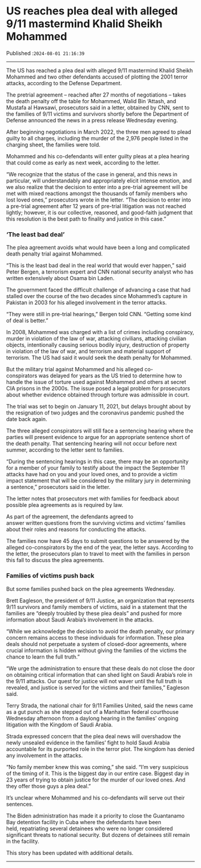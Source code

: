 # US reaches plea deal with alleged 9/11 mastermind Khalid Sheikh Mohammed

Published :`2024-08-01 21:16:39`

---

The US has reached a plea deal with alleged 9/11 mastermind Khalid Sheikh Mohammed and two other defendants accused of plotting the 2001 terror attacks, according to the Defense Department.

The pretrial agreement – reached after 27 months of negotiations – takes the death penalty off the table for Mohammed, Walid Bin ‘Attash, and Mustafa al Hawsawi, prosecutors said in a letter, obtained by CNN, sent to the families of 9/11 victims and survivors shortly before the Department of Defense announced the news in a press release Wednesday evening.

After beginning negotiations in March 2022, the three men agreed to plead guilty to all charges, including the murder of the 2,976 people listed in the charging sheet, the families were told.

Mohammed and his co-defendants will enter guilty pleas at a plea hearing that could come as early as next week, according to the letter.

“We recognize that the status of the case in general, and this news in particular, will understandably and appropriately elicit intense emotion, and we also realize that the decision to enter into a pre-trial agreement will be met with mixed reactions amongst the thousands of family members who lost loved ones,” prosecutors wrote in the letter. “The decision to enter into a pre-trial agreement after 12 years of pre-trial litigation was not reached lightly; however, it is our collective, reasoned, and good-faith judgment that this resolution is the best path to finality and justice in this case.”

### ‘The least bad deal’

The plea agreement avoids what would have been a long and complicated death penalty trial against Mohammed.

“This is the least bad deal in the real world that would ever happen,” said Peter Bergen, a terrorism expert and CNN national security analyst who has written extensively about Osama bin Laden.

The government faced the difficult challenge of advancing a case that had stalled over the course of the two decades since Mohammed’s capture in Pakistan in 2003 for his alleged involvement in the terror attacks.

“They were still in pre-trial hearings,” Bergen told CNN. “Getting some kind of deal is better.”

In 2008, Mohammed was charged with a list of crimes including conspiracy, murder in violation of the law of war, attacking civilians, attacking civilian objects, intentionally causing serious bodily injury, destruction of property in violation of the law of war, and terrorism and material support of terrorism. The US had said it would seek the death penalty for Mohammed.

But the military trial against Mohammed and his alleged co-conspirators was delayed for years as the US tried to determine how to handle the issue of torture used against Mohammed and others at secret CIA prisons in the 2000s. The issue posed a legal problem for prosecutors about whether evidence obtained through torture was admissible in court.

The trial was set to begin on January 11, 2021, but delays brought about by the resignation of two judges and the coronavirus pandemic pushed the date back again.

The three alleged conspirators will still face a sentencing hearing where the parties will present evidence to argue for an appropriate sentence short of the death penalty. That sentencing hearing will not occur before next summer, according to the letter sent to families.

“During the sentencing hearings in this case, there may be an opportunity for a member of your family to testify about the impact the September 11 attacks have had on you and your loved ones, and to provide a victim impact statement that will be considered by the military jury in determining a sentence,” prosecutors said in the letter.

The letter notes that prosecutors met with families for feedback about possible plea agreements as is required by law.

As part of the agreement, the defendants agreed to answer written questions from the surviving victims and victims’ families about their roles and reasons for conducting the attacks.

The families now have 45 days to submit questions to be answered by the alleged co-conspirators by the end of the year, the letter says. According to the letter, the prosecutors plan to travel to meet with the families in person this fall to discuss the plea agreements.

### Families of victims push back

But some families pushed back on the plea agreements Wednesday.

Brett Eagleson, the president of 9/11 Justice, an organization that represents 9/11 survivors and family members of victims, said in a statement that the families are “deeply troubled by these plea deals” and pushed for more information about Saudi Arabia’s involvement in the attacks.

“While we acknowledge the decision to avoid the death penalty, our primary concern remains access to these individuals for information. These plea deals should not perpetuate a system of closed-door agreements, where crucial information is hidden without giving the families of the victims the chance to learn the full truth.”

“We urge the administration to ensure that these deals do not close the door on obtaining critical information that can shed light on Saudi Arabia’s role in the 9/11 attacks. Our quest for justice will not waver until the full truth is revealed, and justice is served for the victims and their families,” Eagleson said.

Terry Strada, the national chair for 9/11 Families United, said the news came as a gut punch as she stepped out of a Manhattan federal courthouse Wednesday afternoon from a daylong hearing in the families’ ongoing litigation with the Kingdom of Saudi Arabia.

Strada expressed concern that the plea deal news will overshadow the newly unsealed evidence in the families’ fight to hold Saudi Arabia accountable for its purported role in the terror plot. The kingdom has denied any involvement in the attacks.

“No family member knew this was coming,” she said. “I’m very suspicious of the timing of it. This is the biggest day in our entire case. Biggest day in 23 years of trying to obtain justice for the murder of our loved ones. And they offer those guys a plea deal.”

It’s unclear where Mohammed and his co-defendants will serve out their sentences.

The Biden administration has made it a priority to close the Guantanamo Bay detention facility in Cuba where the defendants have been held, repatriating several detainees who were no longer considered significant threats to national security. But dozens of detainees still remain in the facility.

This story has been updated with additional details.

---

